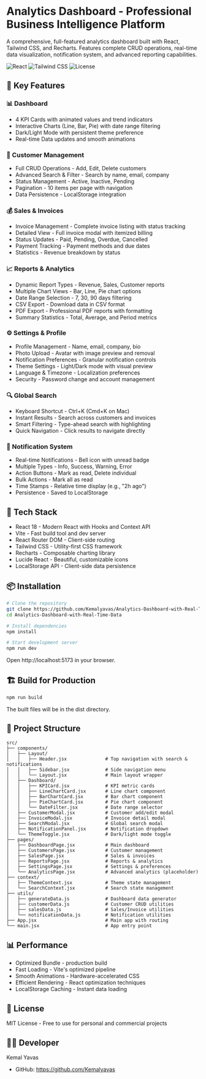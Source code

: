 # Analytics Dashboard - Professional Business Intelligence Platform

A comprehensive, full-featured analytics dashboard built with React, Tailwind CSS, and Recharts. Features complete CRUD operations, real-time data visualization, notification system, and advanced reporting capabilities.

![React](https://img.shields.io/badge/React-18-blue) ![Tailwind CSS](https://img.shields.io/badge/TailwindCSS-3-38bdf8) ![License](https://img.shields.io/badge/License-MIT-green)

## 🎯 Key Features

### 📊 Dashboard

- 4 KPI Cards with animated values and trend indicators
- Interactive Charts (Line, Bar, Pie) with date range filtering
- Dark/Light Mode with persistent theme preference
- Real-time Data updates and smooth animations

### 👥 Customer Management

- Full CRUD Operations - Add, Edit, Delete customers
- Advanced Search & Filter - Search by name, email, company
- Status Management - Active, Inactive, Pending
- Pagination - 10 items per page with navigation
- Data Persistence - LocalStorage integration

### 💰 Sales & Invoices

- Invoice Management - Complete invoice listing with status tracking
- Detailed View - Full invoice modal with itemized billing
- Status Updates - Paid, Pending, Overdue, Cancelled
- Payment Tracking - Payment methods and due dates
- Statistics - Revenue breakdown by status

### 📈 Reports & Analytics

- Dynamic Report Types - Revenue, Sales, Customer reports
- Multiple Chart Views - Bar, Line, Pie chart options
- Date Range Selection - 7, 30, 90 days filtering
- CSV Export - Download data in CSV format
- PDF Export - Professional PDF reports with formatting
- Summary Statistics - Total, Average, and Period metrics

### ⚙️ Settings & Profile

- Profile Management - Name, email, company, bio
- Photo Upload - Avatar with image preview and removal
- Notification Preferences - Granular notification controls
- Theme Settings - Light/Dark mode with visual preview
- Language & Timezone - Localization preferences
- Security - Password change and account management

### 🔍 Global Search

- Keyboard Shortcut - Ctrl+K (Cmd+K on Mac)
- Instant Results - Search across customers and invoices
- Smart Filtering - Type-ahead search with highlighting
- Quick Navigation - Click results to navigate directly

### 🔔 Notification System

- Real-time Notifications - Bell icon with unread badge
- Multiple Types - Info, Success, Warning, Error
- Action Buttons - Mark as read, Delete individual
- Bulk Actions - Mark all as read
- Time Stamps - Relative time display (e.g., "2h ago")
- Persistence - Saved to LocalStorage

## 🚀 Tech Stack

- React 18 - Modern React with Hooks and Context API
- Vite - Fast build tool and dev server
- React Router DOM - Client-side routing
- Tailwind CSS - Utility-first CSS framework
- Recharts - Composable charting library
- Lucide React - Beautiful, customizable icons
- LocalStorage API - Client-side data persistence

## 📦 Installation

```bash
# Clone the repository
git clone https://github.com/Kemalyavas/Analytics-Dashboard-with-Real-Time-Data.git
cd Analytics-Dashboard-with-Real-Time-Data

# Install dependencies
npm install

# Start development server
npm run dev
```

Open http://localhost:5173 in your browser.

## 🏗️ Build for Production

```bash
npm run build
```

The built files will be in the dist directory.

## 📂 Project Structure

```
src/
├── components/
│   ├── Layout/
│   │   ├── Header.jsx              # Top navigation with search & notifications
│   │   ├── Sidebar.jsx             # Side navigation menu
│   │   └── Layout.jsx              # Main layout wrapper
│   ├── Dashboard/
│   │   ├── KPICard.jsx             # KPI metric cards
│   │   ├── LineChartCard.jsx       # Line chart component
│   │   ├── BarChartCard.jsx        # Bar chart component
│   │   ├── PieChartCard.jsx        # Pie chart component
│   │   └── DateFilter.jsx          # Date range selector
│   ├── CustomerModal.jsx           # Customer add/edit modal
│   ├── InvoiceModal.jsx            # Invoice detail modal
│   ├── SearchModal.jsx             # Global search modal
│   ├── NotificationPanel.jsx       # Notification dropdown
│   └── ThemeToggle.jsx             # Dark/light mode toggle
├── pages/
│   ├── DashboardPage.jsx           # Main dashboard
│   ├── CustomersPage.jsx           # Customer management
│   ├── SalesPage.jsx               # Sales & invoices
│   ├── ReportsPage.jsx             # Reports & analytics
│   ├── SettingsPage.jsx            # Settings & preferences
│   └── AnalyticsPage.jsx           # Advanced analytics (placeholder)
├── context/
│   ├── ThemeContext.jsx            # Theme state management
│   └── SearchContext.jsx           # Search state management
├── utils/
│   ├── generateData.js             # Dashboard data generator
│   ├── customerData.js             # Customer CRUD utilities
│   ├── salesData.js                # Sales/Invoice utilities
│   └── notificationData.js         # Notification utilities
├── App.jsx                         # Main app with routing
└── main.jsx                        # App entry point
```

## 📊 Performance

- Optimized Bundle - production build
- Fast Loading - Vite's optimized pipeline
- Smooth Animations - Hardware-accelerated CSS
- Efficient Rendering - React optimization techniques
- LocalStorage Caching - Instant data loading

## 📄 License

MIT License - Free to use for personal and commercial projects

## 👨‍💻 Developer

Kemal Yavas

- GitHub: https://github.com/Kemalyavas

```

```

